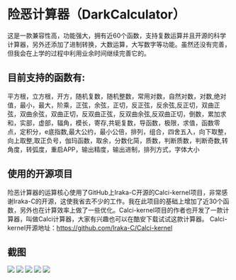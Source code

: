 # 险恶计算器（DarkCalculator）
这是一款兼容性高，功能强大，拥有近60个函数，支持复数运算并且开源的科学计算器，另外还添加了进制转换，大数运算，大写数字等功能。虽然还没有完善，但我会在上学的过程中利用业余时间继续完善它的。

## 目前支持的函数有:

平方根，立方根，开方，随机复数，随机整数，常用对数，自然对数，对数,绝对值，最小，最大，阶乘，正弦，余弦，正切，反正弦，反余弦,反正切，双曲正弦，双曲余弦，双曲正切，反双曲正弦，反双曲余弦,反双曲正切，倒数，累加求和，实部，虚部，辐角，模长，寄存,共轭复数，导函数，极限，求值，函数零点，定积分，e底指数,最大公约，最小公倍，排列，组合，四舍五入，向下取整，向上取整,取正负号，伽玛函数，取余，分数化简，质数，判断质数，判断奇数,转角度，转弧度，重启APP，输出精度，输出进制，排列方式，字体大小

## 使用的开源项目

险恶计算器的运算核心使用了GitHub上Iraka-C开源的Calci-kernel项目，非常感谢Iraka-C的开源，这使我省去不少的工作。我在此项目的基础上增加了近30个函数，另外也在计算效率上做了一些优化。Calci-kernel项目的作者也开发了一款计算器，叫做Calci计算器，大家有兴趣也可以在酷安下载试试这款计算器。
Calci-kernel开源地址：https://github.com/Iraka-C/Calci-kernel

## 截图
![](http://image.coolapk.com/apk_image/2017/0815/Screenshot_1502775658-for-155277-o_1bnib109q1759lja1k1hq6c1e10-uid-616247.png)
![](http://image.coolapk.com/apk_image/2017/0815/Screenshot_1502775814-for-155277-o_1bnib16ghrn21le91qgn9s41dio1c-uid-616247.png)
![](http://image.coolapk.com/apk_image/2017/0815/Screenshot_1502776195-for-155277-o_1bnib1cv1p2ltqjpf8nfbfg1i-uid-616247.png)
![](http://image.coolapk.com/apk_image/2017/0815/Screenshot_1502776562-for-155277-o_1bnib20or1v1385e1s6j117bvq524-uid-616247.png)
![](http://image.coolapk.com/apk_image/2017/0815/Screenshot_1502776251-for-155277-o_1bnib22ep1ml31p1l36iallahu2a-uid-616247.png)

